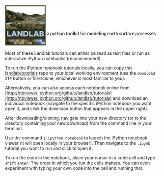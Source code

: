 [![Landlab header](./landlab_header.png)](http://landlab.github.io)

Most of these Landlab tutorials can either be read as text files or run as interactive iPython notebooks (recommended!).

To run the iPython notebook tutorials locally, you can copy this [landlab/tutorials](https://github.com/landlab/tutorials) repo to your local working environment (use the ``download ZIP`` button or fork/clone, whichever is most familiar to you).

Alternatively, you can also access each notebook online from [http://nbviewer.ipython.org/github/landlab/tutorials](http://nbviewer.ipython.org/github/landlab/tutorials) and download an individual notebook (navigate to the specific iPython notebook you want, open it, and click the download button that appears in the upper right).

After downloading/cloning, navigate into your new directory (or to the directory containing your new download) from the command line in your terminal.

Use the command ``$ ipython notebook`` to launch the iPython notebook viewer (it will open locally in your browser). Then navigate to the ``.ipynb`` tutorial you want to run and click to open it.

To run the code in the notebook, place your cursor in a code cell and type ``shift`` ``enter``. The order in which you run the cells matters. You can even experiment with typing your own code into the cell and running that.
